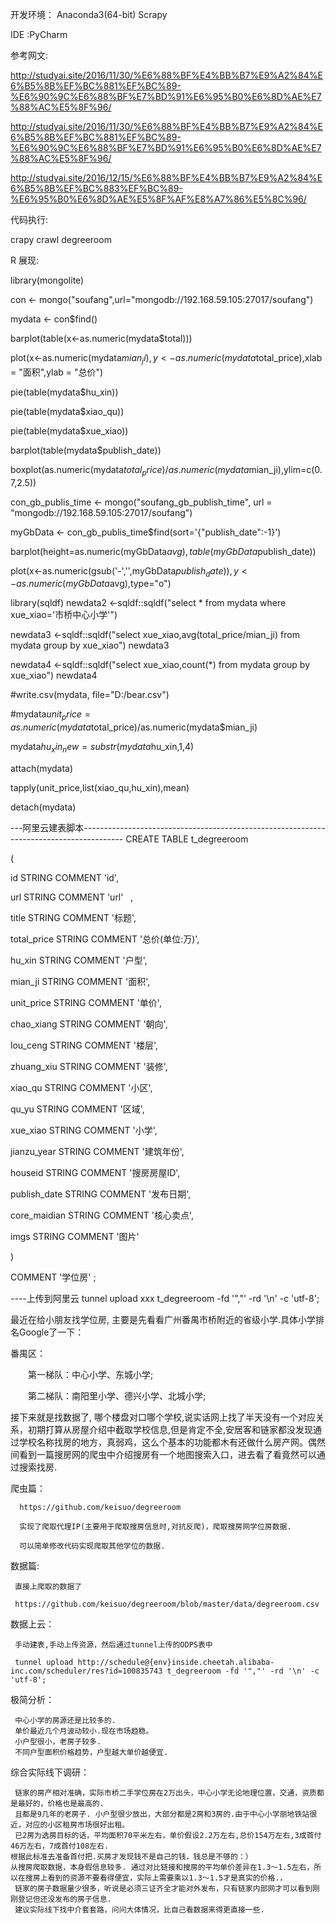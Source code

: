 
开发环境： Anaconda3(64-bit) Scrapy

IDE :PyCharm

参考网文:

http://studyai.site/2016/11/30/%E6%88%BF%E4%BB%B7%E9%A2%84%E6%B5%8B%EF%BC%881%EF%BC%89-%E6%90%9C%E6%88%BF%E7%BD%91%E6%95%B0%E6%8D%AE%E7%88%AC%E5%8F%96/

http://studyai.site/2016/11/30/%E6%88%BF%E4%BB%B7%E9%A2%84%E6%B5%8B%EF%BC%881%EF%BC%89-%E6%90%9C%E6%88%BF%E7%BD%91%E6%95%B0%E6%8D%AE%E7%88%AC%E5%8F%96/

http://studyai.site/2016/12/15/%E6%88%BF%E4%BB%B7%E9%A2%84%E6%B5%8B%EF%BC%883%EF%BC%89-%E6%95%B0%E6%8D%AE%E5%8F%AF%E8%A7%86%E5%8C%96/

代码执行:

crapy crawl degreeroom

R 展现:

library(mongolite)

con <- mongo("soufang",url="mongodb://192.168.59.105:27017/soufang")

mydata <- con$find()

barplot(table(x<-as.numeric(mydata$total)))

plot(x<-as.numeric(mydata$mian_ji),y<-as.numeric(mydata$total_price),xlab = "面积",ylab = "总价")

pie(table(mydata$hu_xin))

pie(table(mydata$xiao_qu))

pie(table(mydata$xue_xiao))

barplot(table(mydata$publish_date))

boxplot(as.numeric(mydata$total_price)/as.numeric(mydata$mian_ji),ylim=c(0.7,2.5))

con_gb_publis_time <- mongo("soufang_gb_publish_time", url = "mongodb://192.168.59.105:27017/soufang")

myGbData <- con_gb_publis_time$find(sort='{"publish_date":-1}')

barplot(height=as.numeric(myGbData$avg),table(myGbData$publish_date))

plot(x<-as.numeric(gsub('-','',myGbData$publish_date)),y<-as.numeric(myGbData$avg),type="o")

library(sqldf)
newdata2 <-sqldf::sqldf("select * from mydata where xue_xiao='市桥中心小学'")

newdata3 <-sqldf::sqldf("select xue_xiao,avg(total_price/mian_ji) from mydata group by xue_xiao")
newdata3

newdata4 <-sqldf::sqldf("select xue_xiao,count(*) from mydata group by xue_xiao")
newdata4


#write.csv(mydata, file="D:/bear.csv")

#mydata$unit_price=as.numeric(mydata$total_price)/as.numeric(mydata$mian_ji)

mydata$hu_xin_new=substr(mydata$hu_xin,1,4) 

attach(mydata)

tapply(unit_price,list(xiao_qu,hu_xin),mean)

detach(mydata)



---阿里云建表脚本----------------------------------------------------------------------------------------
CREATE TABLE t_degreeroom

(

id STRING COMMENT 'id',

url STRING COMMENT 'url'    ,

title STRING COMMENT '标题',

total_price STRING COMMENT '总价(单位:万)',

hu_xin STRING COMMENT '户型',

mian_ji STRING COMMENT '面积',

unit_price STRING COMMENT '单价',

chao_xiang STRING COMMENT '朝向',

lou_ceng STRING COMMENT '楼层',

zhuang_xiu STRING COMMENT '装修',

xiao_qu STRING COMMENT '小区',

qu_yu STRING COMMENT '区域',

xue_xiao STRING COMMENT '小学',

jianzu_year STRING COMMENT '建筑年份',

houseid STRING COMMENT '搜房房屋ID',

publish_date STRING COMMENT '发布日期',

core_maidian STRING COMMENT '核心卖点',

imgs STRING COMMENT '图片'

)

COMMENT '学位房'
;

----上传到阿里云
tunnel upload xxx t_degreeroom -fd '","' -rd '\n' -c 'utf-8';

最近在给小朋友找学位房, 主要是先看看广州番禺市桥附近的省级小学.具体小学排名Google了一下：

番禺区：

　　第一梯队：中心小学、东城小学;

　　第二梯队：南阳里小学、德兴小学、北城小学;

接下来就是找数据了, 哪个楼盘对口哪个学校,说实话网上找了半天没有一个对应关系，初期打算从房屋介绍中截取学校信息,但是肯定不全,安居客和链家都没发现通过学校名称找房的地方，真弱鸡，这么个基本的功能都木有还做什么房产网。偶然间看到一篇搜房网的爬虫中介绍搜房有一个地图搜索入口，进去看了看竟然可以通过搜索找房.

爬虫篇：

      https://github.com/keisuo/degreeroom 

      实现了爬取代理IP(主要用于爬取搜房信息时,对抗反爬)，爬取搜房网学位房数据.

      可以简单修改代码实现爬取其他学位的数据.

数据篇:

     直接上爬取的数据了

     https://github.com/keisuo/degreeroom/blob/master/data/degreeroom.csv

数据上云：

     手动建表,手动上传资源，然后通过tunnel上传的ODPS表中

     tunnel upload http://schedule@{env}inside.cheetah.alibaba-inc.com/scheduler/res?id=100835743 t_degreeroom -fd '","' -rd '\n' -c 'utf-8';

极简分析：

     中心小学的房源还是比较多的.
     单价最近几个月波动较小.现在市场趋稳。
     小户型很小，老房子较多.
     不同户型面积价格趋势，户型越大单价越便宜.

综合实际线下调研：

     链家的房产相对准确，实际市桥二手学位房在2万出头，中心小学无论地理位置，交通，资质都是最好的，价格也是最高的.
     且都是9几年的老房子. 小户型很少放出，大部分都是2房和3房的.由于中心小学丽地铁站很近，对应的小区租房市场很好出租。
     已2房为选房目标的话，平均面积70平米左右，单价假设2.2万左右,总价154万左右,3成首付46万左右，7成首付108左右.
    根据此标准去准备首付把.买房才发现钱不是自己的钱，钱总是不够的：）
    从搜房爬取数据，本身假信息较多. 通过对比链接和搜房的平均单价差异在1.3～1.5左右，所以在搜房上看到的资源不要看得便宜，实际上需要乘以1.3～1.5才是真实的价格.，
     链家的房子数据量少很多，听说是必须三证齐全才能对外发布，只有链家内部网才可以看到刚刚登记但还没发布的房子信息.
     建议实际线下找中介套套路，问问大体情况，比自己看数据来得更直接一些.
